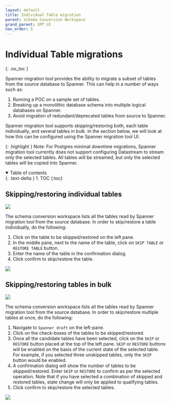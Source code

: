 ```yaml
---
layout: default
title: Individual Table migration
parent: Schema Conversion Workspace
grand_parent: SMT UI
nav_order: 5
---
```


# Individual Table migrations
{: .no_toc }

Spanner migration tool provides the ability to migrate a subset of tables from the source database to Spanner. This can help in a number of ways such as:

1. Running a POC on a sample set of tables.
2. Breaking up a monolithic database schema into multiple logical databases on Spanner.
3. Avoid migration of redundant/deprecated tables from source to Spanner.

Spanner migration tool supports skipping/restoring both, each table individually, and several tables in bulk.
In the section below, we will look at how this can be configured using the Spanner migration tool UI.

{: .highlight }
Note: For Postgres minimal downtime migrations, Spanner migration tool currently does not support configuring Datastream to stream only the selected tables. All tables will be streamed, but only the selected tables will be copied into Spanner.

<details open markdown="block">
  <summary>
    Table of contents
  </summary>
  {: .text-delta }
1. TOC
{:toc}
</details>

## Skipping/restoring individual tables

![](https://services.google.com/fh/files/misc/indi_skip.png)

The schema conversion workspace lists all the tables read by Spanner migration tool from the source database. In order to skip/restore a table individually, do the following:

1. Click on the table to be skipped/restored on the left pane.
2. In the middle pane, next to the name of the table, click on `SKIP TABLE` or `RESTORE TABLE` button.
3. Enter the name of the table in the confirmation dialog.
4. Click confirm to skip/restore the table.

![](https://services.google.com/fh/files/misc/indi_skip_confirm.png)

## Skipping/restoring tables in bulk

![](https://services.google.com/fh/files/misc/bulk_skip.png)

The schema conversion workspace lists all the tables read by Spanner migration tool from the source database. In order to skip/restore multiple tables at once, do the following:

1. Navigate to `Spanner draft` on the left-pane.
1. Click on the check-boxes of the tables to be skipped/restored.
2. Once all the candidate tables have been selected, click on the `SKIP` or `RESTORE` button placed at the top of the left pane. `SKIP` or `RESTORE` buttons will be enabled on the basis of the current state of the selected table. For example, if you selected three unskipped tables, only the `SKIP` button would be enabled.
3. A confirmation dialog will show the number of tables to be skipped/restored. Enter `SKIP` or `RESTORE` to confirm as per the selected operation. Note that if you have selected a combination of skipped and restored tables, state change will only be applied to qualifying tables.
4. Click confirm to skip/restore the selected tables.


![](https://services.google.com/fh/files/misc/bulk_skip_confirm.png)